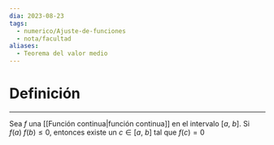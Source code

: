 ```yaml
---
dia: 2023-08-23
tags:
  - numerico/Ajuste-de-funciones
  - nota/facultad
aliases:
  - Teorema del valor medio
---
```

# Definición
---
Sea $f$ una [[Función continua|función continua]] en el intervalo $[a,~b]$. Si $f(a)~f(b) \le 0$, entonces existe un $c \in [a,~b]$ tal que $f(c) = 0$